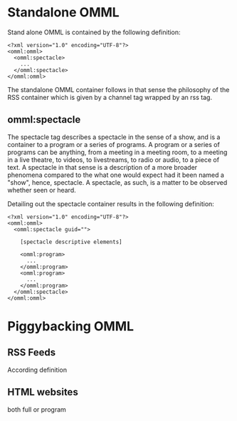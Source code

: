 # Standalone OMML

Stand alone OMML is contained by the following definition:

```
<?xml version="1.0" encoding="UTF-8"?>
<omml:omml>
  <omml:spectacle>
    ...
  </omml:spectacle>
</omml:omml>
```

The standalone OMML container follows in that sense the philosophy of the RSS container which is given by a channel tag wrapped by an rss tag.

## omml:spectacle

The spectacle tag describes a spectacle in the sense of a show, and is a container to a program or a series of programs. A program or a series of programs can be anything, from a meeting in a meeting room, to a meeting in a live theatre, to videos, to livestreams, to radio or audio, to a piece of text. A spectacle in that sense is a description of a more broader phenomena compared to the what one would expect had it been named a "show", hence, spectacle. A spectacle, as such, is a matter to be observed whether seen or heard.

Detailing out the spectacle container results in the following definition:

```
<?xml version="1.0" encoding="UTF-8"?>
<omml:omml>
  <omml:spectacle guid="">
  
    [spectacle descriptive elements]
    
    <omml:program>
      ...
    </omml:program>
    <omml:program>
      ...
    </omml:program>    
  </omml:spectacle>
</omml:omml>
```

# Piggybacking OMML
## RSS Feeds
According definition
## HTML websites
both full or program
